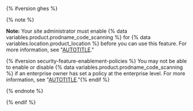 {% ifversion ghes %}

{% note %}

**Note:** Your site administrator must enable {% data variables.product.prodname_code_scanning %} for {% data variables.location.product_location %} before you can use this feature. For more information, see "[AUTOTITLE](/admin/code-security/managing-github-advanced-security-for-your-enterprise/configuring-code-scanning-for-your-appliance)."

{% ifversion security-feature-enablement-policies %} You may not be able to enable or disable {% data variables.product.prodname_code_scanning %} if an enterprise owner has set a policy at the enterprise level. For more information, see "[AUTOTITLE](/admin/policies/enforcing-policies-for-your-enterprise/enforcing-policies-for-code-security-and-analysis-for-your-enterprise)."{% endif %}

{% endnote %}

{% endif %}
